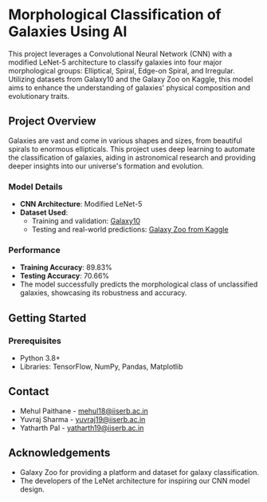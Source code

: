 # Morphological Classification of Galaxies Using AI

This project leverages a Convolutional Neural Network (CNN) with a modified LeNet-5 architecture to classify galaxies into four major morphological groups: Elliptical, Spiral, Edge-on Spiral, and Irregular. Utilizing datasets from Galaxy10 and the Galaxy Zoo on Kaggle, this model aims to enhance the understanding of galaxies' physical composition and evolutionary traits.

## Project Overview

Galaxies are vast and come in various shapes and sizes, from beautiful spirals to enormous ellipticals. This project uses deep learning to automate the classification of galaxies, aiding in astronomical research and providing deeper insights into our universe's formation and evolution.

### Model Details

- **CNN Architecture**: Modified LeNet-5
- **Dataset Used**:
  - Training and validation: [Galaxy10](https://astro.utoronto.ca/~hleung/shared/Galaxy10/Galaxy10_DECals.h5)
  - Testing and real-world predictions: [Galaxy Zoo from Kaggle](https://www.kaggle.com/c/galaxy-zoo-the-galaxy-challenge/data)

### Performance

- **Training Accuracy**: 89.83%
- **Testing Accuracy**: 70.66%
- The model successfully predicts the morphological class of unclassified galaxies, showcasing its robustness and accuracy.

## Getting Started

### Prerequisites

- Python 3.8+
- Libraries: TensorFlow, NumPy, Pandas, Matplotlib 

## Contact
- Mehul Paithane - mehul18@iiserb.ac.in
- Yuvraj Sharma - yuvraj19@iiserb.ac.in
- Yatharth Pal - yatharth19@iiserb.ac.in

## Acknowledgements
- Galaxy Zoo for providing a platform and dataset for galaxy classification.
 - The developers of the LeNet architecture for inspiring our CNN model design.
